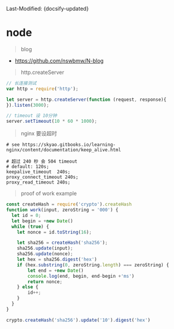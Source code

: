 Last-Modified: {docsify-updated}

# node

> blog

- https://github.com/nswbmw/N-blog

> http.createServer

```js
// 长连接测试
var http = require('http');

let server = http.createServer(function (request, response){
}).listen(3000);

// timeout 设 10分钟
server.setTimeout(10 * 60 * 1000);
```

> nginx 要设超时

```nginx
# see https://skyao.gitbooks.io/learning-nginx/content/documentation/keep_alive.html

# 超过 240 秒 会 504 timeout
# default: 120s;
keepalive_timeout  240s;
proxy_connect_timeout 240s;
proxy_read_timeout 240s;
```

> proof of work example
```js
const createHash = require('crypto').createHash
function work(input, zeroString = '000') {
  let id = 0;
  let begin = +new Date()
  while (true) {
    let nonce = id.toString(16);

    let sha256 = createHash('sha256');
    sha256.update(input);
    sha256.update(nonce);
    let hex = sha256.digest('hex')
    if (hex.substring(0, zeroString.length) === zeroString) {
        let end = +new Date()
        console.log(end, begin, end-begin +'ms')
        return nonce;
    } else {
        id++;
    }
  }
}

crypto.createHash('sha256').update('10').digest('hex')
```